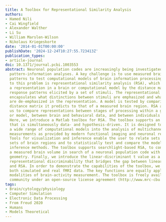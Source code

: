 ```yaml
---
title: A Toolbox for Representational Similarity Analysis
authors:
- Hamed Nili
- Cai Wingfield
- Alexander Walther
- Li Su
- William Marslen-Wilson
- Nikolaus Kriegeskorte
date: '2014-01-01T00:00:00'
publishDate: '2024-12-24T10:27:55.723413Z'
publication_types:
- article-journal
doi: 10.1371/journal.pcbi.1003553
abstract: Neuronal population codes are increasingly being investigated with multivariate
  pattern-information analyses. A key challenge is to use measured brain-activity
  patterns to test computational models of brain information processing. One approach
  to this problem is representational similarity analysis (RSA), which characterizes
  a representation in a brain or computational model by the distance matrix of the
  response patterns elicited by a set of stimuli. The representational distance matrix
  encapsulates what distinctions between stimuli are emphasized and what distinctions
  are de-emphasized in the representation. A model is tested by comparing the representational
  distance matrix it predicts to that of a measured brain region. RSA also enables
  us to compare representations between stages of processing within a given brain
  or model, between brain and behavioral data, and between individuals and species.
  Here, we introduce a Matlab toolbox for RSA. The toolbox supports an analysis approach
  that is simultaneously data- and hypothesis-driven. It is designed to help integrate
  a wide range of computational models into the analysis of multichannel brain-activity
  measurements as provided by modern functional imaging and neuronal recording techniques.
  Tools for visualization and inference enable the user to relate sets of models to
  sets of brain regions and to statistically test and compare the models using nonparametric
  inference methods. The toolbox supports searchlight-based RSA, to continuously map
  a measured brain volume in search of a neuronal population code with a specific
  geometry. Finally, we introduce the linear-discriminant t value as a measure of
  representational discriminability that bridges the gap between linear decoding analyses
  and RSA. In order to demonstrate the capabilities of the toolbox, we apply it to
  both simulated and real fMRI data. The key functions are equally applicable to other
  modalities of brain-activity measurement. The toolbox is freely available to the
  community under an open-source license agreement (http://www.mrc-cbu.cam.ac.uk/methods-and-resources/toolboxes/license/).
tags:
- Brain/cytology/physiology
- Computer Simulation
- Electronic Data Processing
- From Freud 2020
- Humans
- Models Theoretical
---
```


